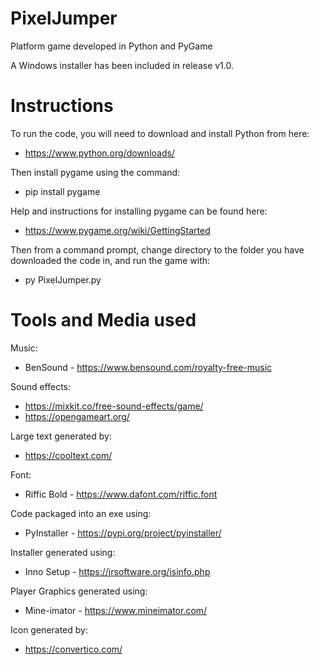 # PixelJumper
Platform game developed in Python and PyGame

A Windows installer has been included in release v1.0.

# Instructions
To run the code, you will need to download and install Python from here:
* https://www.python.org/downloads/

Then install pygame using the command:
* pip install pygame

Help and instructions for installing pygame can be found here:
* https://www.pygame.org/wiki/GettingStarted

Then from a command prompt, change directory to the folder you have downloaded the code in, and run the game with:
* py PixelJumper.py

# Tools and Media used

Music:
* BenSound - https://www.bensound.com/royalty-free-music

Sound effects:
* https://mixkit.co/free-sound-effects/game/
* https://opengameart.org/

Large text generated by:
* https://cooltext.com/

Font:
* Riffic Bold - https://www.dafont.com/riffic.font

Code packaged into an exe using:
* PyInstaller - https://pypi.org/project/pyinstaller/

Installer generated using:
* Inno Setup - https://jrsoftware.org/isinfo.php

Player Graphics generated using:
* Mine-imator - https://www.mineimator.com/

Icon generated by:
* https://convertico.com/

